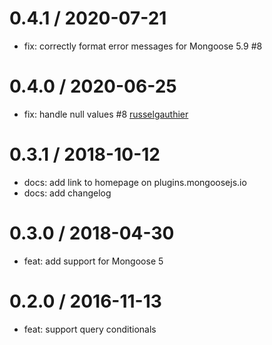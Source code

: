 0.4.1 / 2020-07-21
==================
 * fix: correctly format error messages for Mongoose 5.9 #8

0.4.0 / 2020-06-25
==================
 * fix: handle null values #8 [russelgauthier](https://github.com/russelgauthier)

0.3.1 / 2018-10-12
==================
 * docs: add link to homepage on plugins.mongoosejs.io
 * docs: add changelog

0.3.0 / 2018-04-30
==================
 * feat: add support for Mongoose 5

0.2.0 / 2016-11-13
==================
 * feat: support query conditionals
